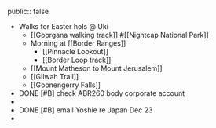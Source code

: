 public:: false

- Walks for Easter hols @ Uki
	- [[Goorgana walking track]] #[[Nightcap National Park]]
	- Morning at [[Border Ranges]]
		- [[Pinnacle Lookout]]
		- [[Border Loop track]]
	- [[Mount Matheson to Mount Jerusalem]]
	- [[Gilwah Trail]]
	- [[Goonengerry Falls]]
- DONE [#B] check ABR260 body corporate account
-
- DONE [#B] email Yoshie re Japan Dec 23
-